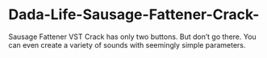 # Dada-Life-Sausage-Fattener-Crack-
Sausage Fattener VST Crack has only two buttons. But don’t go there. You can even create a variety of sounds with seemingly simple parameters.
